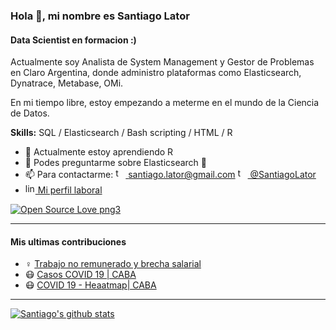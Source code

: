 ### Hola 👋, mi nombre es Santiago Lator
#### Data Scientist en formacion :)

Actualmente soy Analista de System Management y Gestor de Problemas en Claro Argentina, donde administro plataformas como Elasticsearch, Dynatrace, Metabase, OMi.

En mi tiempo libre, estoy empezando a meterme en el mundo de la Ciencia de Datos. 

**Skills:** SQL / Elasticsearch / Bash scripting / HTML / R 

- 🌱 Actualmente estoy aprendiendo R 
- 💬 Podes preguntarme sobre Elasticsearch 🙂
- 📫 Para contactarme:
  [<img src='https://cdn.jsdelivr.net/npm/simple-icons@3.0.1/icons/gmail.svg' alt='twitter' height='16'> santiago.lator@gmail.com](mailto://santiago.lator@gmail.com)   [<img src='https://cdn.jsdelivr.net/npm/simple-icons@3.0.1/icons/twitter.svg' alt='twitter' height='16'> @SantiagoLator](https://twitter.com/https://twitter.com/SantiagoLator)
- [<img src='https://cdn.jsdelivr.net/npm/simple-icons@3.0.1/icons/linkedin.svg' alt='linkedin' height='16'>  Mi perfil laboral](https://www.linkedin.com/in/santiago-lator-arias-291879153//)

[![Open Source Love png3](https://badges.frapsoft.com/os/v3/open-source.png?v=103)](https://github.com/ellerbrock/open-source-badges/)

---

#### Mis ultimas contribuciones
- ♀️ [Trabajo no remunerado y brecha salarial](https://github.com/santiagolator/data_analytics/tree/master/R/shinny_apps/proyecto-final-EANT)
- 😷 [Casos COVID 19 | CABA](https://github.com/santiagolator/data_analytics/tree/master/R/practica/covid-19/patchwork)
- 😷 [COVID 19 - Heaatmap| CABA](https://github.com/santiagolator/data_analytics/tree/master/R/practica/covid-19/heatmap)

---

[![Santiago's github stats](https://github-readme-stats.vercel.app/api?username=santiagolator&count_private=true)](https://github.com/santiagolator) 
